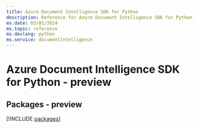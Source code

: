 ```yaml
---
title: Azure Document Intelligence SDK for Python
description: Reference for Azure Document Intelligence SDK for Python
ms.date: 03/01/2024
ms.topic: reference
ms.devlang: python
ms.service: documentintelligence
---
```

# Azure Document Intelligence SDK for Python - preview
## Packages - preview
[!INCLUDE [packages](document-intelligence-index.md)]